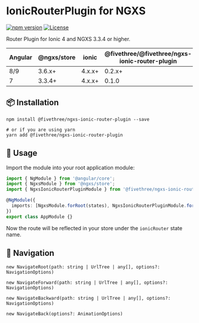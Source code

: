 # IonicRouterPlugin for NGXS

[![npm version](https://badge.fury.io/js/%40fivethree%2Fngxs-ionic-router-plugin.svg)](https://www.npmjs.com/@fivethree/ngxs-ionic-router-plugin)
[![License](https://img.shields.io/badge/License-MIT-green.svg)](https://github.com/fivethree-team/ngxs-ionic-router-plugin/blob/master/LICENSE)

Router Plugin for Ionic 4 and NGXS 3.3.4 or higher.

| Angular | @ngxs/store | ionic  | @fivethree/@fivethree/ngxs-ionic-router-plugin |
| ------- | ----------- | ------ | ---------------------------------------------- |
| 8/9     | 3.6.x+      | 4.x.x+ | 0.2.x+                                         |
| 7       | 3.3.4+      | 4.x.x+ | 0.1.0                                          |

## 📦 Installation

```console
npm install @fivethree/ngxs-ionic-router-plugin --save

# or if you are using yarn
yarn add @fivethree/ngxs-ionic-router-plugin
```

## 🔨 Usage

Import the module into your root application module:

```typescript
import { NgModule } from '@angular/core';
import { NgxsModule } from '@ngxs/store';
import { NgxsIonicRouterPluginModule } from '@fivethree/ngxs-ionic-router-plugin';

@NgModule({
  imports: [NgxsModule.forRoot(states), NgxsIonicRouterPluginModule.forRoot()]
})
export class AppModule {}
```

Now the route will be reflected in your store under the `ionicRouter` state name.

## 🧭 Navigation

`new NavigateRoot(path: string | UrlTree | any[], options?: NavigationOptions)`

`new NavigateForward(path: string | UrlTree | any[], options?: NavigationOptions)`

`new NavigateBackward(path: string | UrlTree | any[], options?: NavigationOptions)`

`new NavigateBack(options?: AnimationOptions)`
